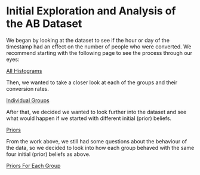 # Initial Exploration and Analysis of the AB Dataset

We began by looking at the dataset to see if the hour or day of the timestamp had an effect on the number of people who were converted. We recommend starting with the following page to see the process through our eyes:

[All Histograms](https://github.com/EvaGostiuk/MAT4376-project-2-team-3/blob/master/AB_DataSet/task_1/01-All_Histograms.md)

Then, we wanted to take a closer look at each of the groups and their conversion rates.

[Individual Groups](https://github.com/EvaGostiuk/MAT4376-project-2-team-3/blob/master/AB_DataSet/task_1/02-Individual_Group_Bubbles.md)

After that, we decided we wanted to look further into the dataset and see what would happen if we started with different initial (prior) beliefs.

[Priors](https://github.com/EvaGostiuk/MAT4376-project-2-team-3/blob/master/AB_DataSet/task_1/03-All_Priors.md)

From the work above, we still had some questions about the behaviour of the data, so we decided to look into how each group behaved with the same four initial (prior) beliefs as above. 

[Priors For Each Group](https://github.com/EvaGostiuk/MAT4376-project-2-team-3/blob/master/AB_DataSet/task_1/04-Individual_Group_Priors.md)
